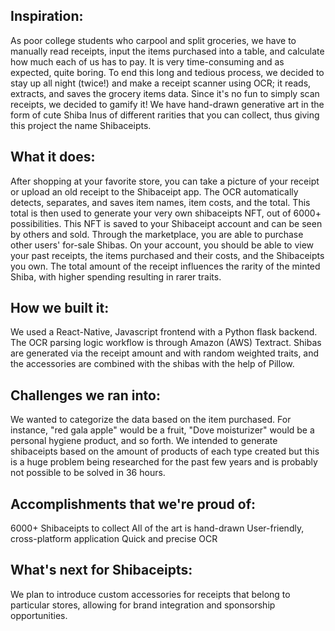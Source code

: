 ## Inspiration:
As poor college students who carpool and split groceries, we have to manually read receipts, input the items purchased into a table, and calculate how much each of us has to pay. It is very time-consuming and as expected, quite boring. To end this long and tedious process, we decided to stay up all night (twice!) and make a receipt scanner using OCR; it reads, extracts, and saves the grocery items data. Since it's no fun to simply scan receipts, we decided to gamify it! We have hand-drawn generative art in the form of cute Shiba Inus of different rarities that you can collect, thus giving this project the name Shibaceipts.

## What it does:
After shopping at your favorite store, you can take a picture of your receipt or upload an old receipt to the Shibaceipt app. The OCR automatically detects, separates, and saves item names, item costs, and the total. This total is then used to generate your very own shibaceipts NFT, out of 6000+ possibilities. This NFT is saved to your Shibaceipt account and can be seen by others and sold. Through the marketplace, you are able to purchase other users' for-sale Shibas. On your account, you should be able to view your past receipts, the items purchased and their costs, and the Shibaceipts you own. The total amount of the receipt influences the rarity of the minted Shiba, with higher spending resulting in rarer traits. 

## How we built it:
We used a React-Native, Javascript frontend with a Python flask backend. The OCR parsing logic workflow is through Amazon (AWS) Textract. Shibas are generated via the receipt amount and with random weighted traits, and the accessories are combined with the shibas with the help of Pillow.

## Challenges we ran into:
We wanted to categorize the data based on the item purchased. For instance, "red gala apple" would be a fruit, "Dove moisturizer" would be a personal hygiene product, and so forth. We intended to generate shibaceipts based on the amount of products of each type created but this is a huge problem being researched for the past few years and is probably not possible to be solved in 36 hours.

## Accomplishments that we're proud of:
6000+ Shibaceipts to collect
All of the art is hand-drawn
User-friendly, cross-platform application 
Quick and precise OCR

## What's next for Shibaceipts:
We plan to introduce custom accessories for receipts that belong to particular stores, allowing for brand integration and sponsorship opportunities. 